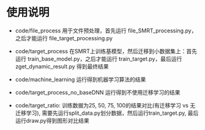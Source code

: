# 使用说明

* code/file_process 用于文件预处理，首先运行 file_SMRT_processing.py，之后才能运行 file_target_processing.py

* code/target_process 在SMRT上训练基模型，然后迁移到小数据集上：首先运行 train_base_model.py，之后才能运行 train_target.py，最后运行 zget_dynamic_result.py 得到最终结果

* code/machine_learning 运行得到机器学习算法的结果

* code/target_process_no_baseDNN 运行得到不使用迁移学习的结果

* code/target_ratio: 训练数据为25, 50, 75, 100的结果对比(有迁移学习 vs 无迁移学习), 需要先运行split_data.py划分数据，然后运行train_target.py, 最后运行draw.py得到图形对比结果